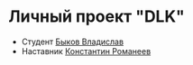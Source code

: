# Личный проект "DLK"

* Студент [Быков Владислав](https://t.me/TheRockShade)
* Наставник [Константин Романеев](https://t.me/krxxl9)
